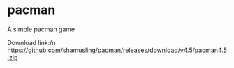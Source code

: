 # pacman

A simple pacman game


Download link:/n
https://github.com/shamusling/pacman/releases/download/v4.5/pacman4.5.zip 
